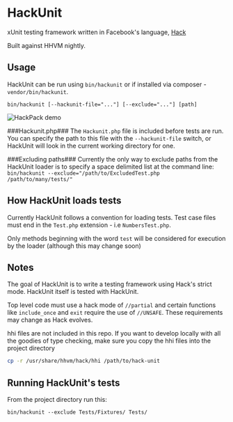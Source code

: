 HackUnit
========
xUnit testing framework written in Facebook's language, [Hack](http://docs.hhvm.com/manual/en/index.php)

Built against HHVM nightly.

Usage
-----
HackUnit can be run using `bin/hackunit` or if installed via composer - `vendor/bin/hackunit`.

```
bin/hackunit [--hackunit-file="..."] [--exclude="..."] [path]
```

![HackPack demo](https://raw.github.com/HackPack/HackUnit/master/screenshot.png "HackUnit demo")

###Hackunit.php###
The `Hackunit.php` file is included before tests are run. You can specify the path to this file with the `--hackunit-file` switch, or HackUnit will look in the current working directory for one.

###Excluding paths###
Currently the only way to exclude paths from the HackUnit loader is to specify a space delimited list at the command line: `bin/hackunit --exclude="/path/to/ExcludedTest.php /path/to/many/tests/"`

How HackUnit loads tests
------------------------
Currently HackUnit follows a convention for loading tests. Test case files must end in the `Test.php` extension - i.e `NumbersTest.php`.

Only methods beginning with the word `test` will be considered for execution by the loader (although this may change soon)

Notes
-----
The goal of HackUnit is to write a testing framework using Hack's strict mode. HackUnit itself is tested with HackUnit. 

Top level code must use a hack mode of `//partial` and certain functions like `include_once` and `exit` require the use of `//UNSAFE`. These requirements may change as Hack evolves.

hhi files are not included in this repo. If you want to develop locally with all the goodies of type checking, make sure you copy the hhi files into the project directory

```bash
cp -r /usr/share/hhvm/hack/hhi /path/to/hack-unit
```


Running HackUnit's tests
------------------------
From the project directory run this:

```
bin/hackunit --exclude Tests/Fixtures/ Tests/
```
